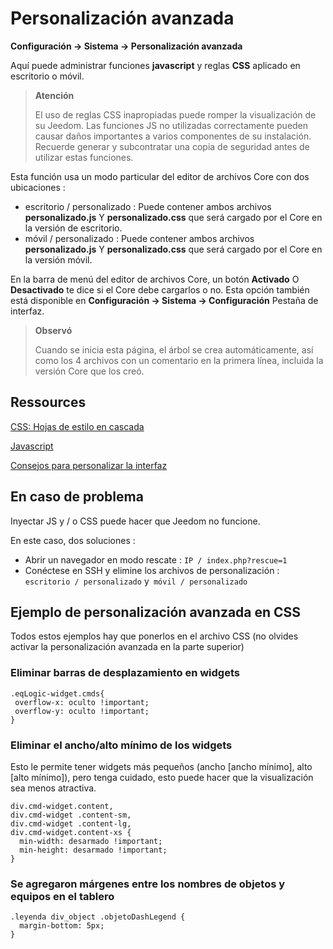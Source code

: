 # Personalización avanzada
**Configuración → Sistema → Personalización avanzada**

Aquí puede administrar funciones **javascript** y reglas **CSS** aplicado en escritorio o móvil.

> **Atención**
>
> El uso de reglas CSS inapropiadas puede romper la visualización de su Jeedom. Las funciones JS no utilizadas correctamente pueden causar daños importantes a varios componentes de su instalación. Recuerde generar y subcontratar una copia de seguridad antes de utilizar estas funciones.

Esta función usa un modo particular del editor de archivos Core con dos ubicaciones :

- escritorio / personalizado : Puede contener ambos archivos **personalizado.js** Y **personalizado.css** que será cargado por el Core en la versión de escritorio.
- móvil / personalizado : Puede contener ambos archivos **personalizado.js** Y **personalizado.css** que será cargado por el Core en la versión móvil.

En la barra de menú del editor de archivos Core, un botón **Activado** O **Desactivado** te dice si el Core debe cargarlos o no. Esta opción también está disponible en **Configuración → Sistema → Configuración** Pestaña de interfaz.

> **Observó**
>
> Cuando se inicia esta página, el árbol se crea automáticamente, así como los 4 archivos con un comentario en la primera línea, incluida la versión Core que los creó.

## Ressources

[CSS: Hojas de estilo en cascada](https://developer.mozilla.org/en-US/docs/Web/CSS)

[Javascript](https://developer.mozilla.org/en-US/docs/Web/JavaScript)

[Consejos para personalizar la interfaz](https://kiboost.github.io/jeedom_docs/jeedomV4Tips/Interface/)

## En caso de problema

Inyectar JS y / o CSS puede hacer que Jeedom no funcione.

En este caso, dos soluciones :

- Abrir un navegador en modo rescate : `IP / index.php?rescue=1`
- Conéctese en SSH y elimine los archivos de personalización : `escritorio / personalizado` y` móvil / personalizado`

## Ejemplo de personalización avanzada en CSS

Todos estos ejemplos hay que ponerlos en el archivo CSS (no olvides activar la personalización avanzada en la parte superior)

### Eliminar barras de desplazamiento en widgets

```
.eqLogic-widget.cmds{
 overflow-x: oculto !important;
 overflow-y: oculto !important;
}
```

### Eliminar el ancho/alto mínimo de los widgets

Esto le permite tener widgets más pequeños (ancho [ancho mínimo], alto [alto mínimo]), pero tenga cuidado, esto puede hacer que la visualización sea menos atractiva.

```
div.cmd-widget.content,
div.cmd-widget .content-sm,
div.cmd-widget .content-lg,
div.cmd-widget.content-xs {
  min-width: desarmado !important;
  min-height: desarmado !important;
}
```

### Se agregaron márgenes entre los nombres de objetos y equipos en el tablero 

```
.leyenda div_object .objetoDashLegend {
  margin-bottom: 5px;
}
```

